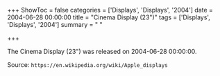 +++
ShowToc = false
categories = ['Displays', 'Displays', '2004']
date = 2004-06-28 00:00:00
title = "Cinema Display (23\")"
tags = ['Displays', 'Displays', '2004']
summary = " "

+++

The Cinema Display (23") was released on 2004-06-28 00:00:00.

Source: `https://en.wikipedia.org/wiki/Apple_displays`


